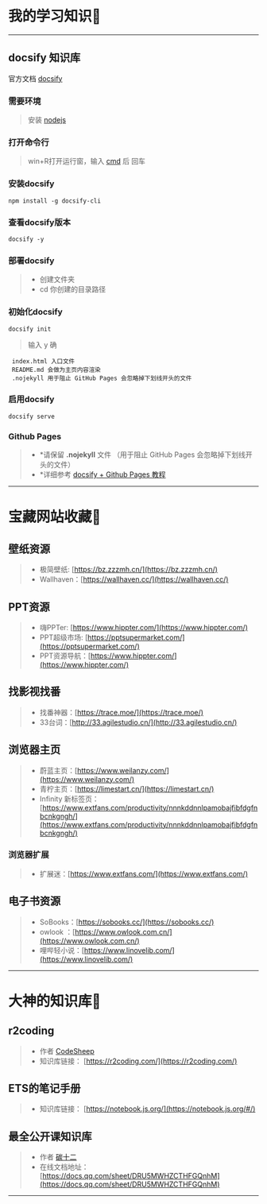 # 我的学习知识📘
---
## docsify 知识库
官方文档 [docsify](https://docsify.js.org/#/zh-cn/quickstart)
### 需要环境
> 安装 [nodejs](https://nodejs.org/en/)

### 打开命令行
> win+R打开运行窗，输入 [cmd](https://baike.baidu.com/item/%E5%91%BD%E4%BB%A4%E6%8F%90%E7%A4%BA%E7%AC%A6?fromtitle=CMD&fromid=1193011) 后 回车 

### 安装docsify
```
npm install -g docsify-cli
```
### 查看docsify版本
```
docsify -y
```
### 部署docsify
> - 创建文件夹 
> - cd 你创建的目录路径

### 初始化docsify
```
docsify init
```
> 输入 y 确
```
 index.html 入口文件
 README.md 会做为主页内容渲染
 .nojekyll 用于阻止 GitHub Pages 会忽略掉下划线开头的文件
```
### 启用docsify
```
docsify serve
```
### Github Pages
> - *请保留  **.nojekyll** 文件 （用于阻止 GitHub Pages 会忽略掉下划线开头的文件）
> - *详细参考 [docsify + Github Pages 教程](https://blog.csdn.net/m0_37965018/article/details/103841362)

---
# 宝藏网站收藏📜
## 壁纸资源
> - 极简壁纸: [https://bz.zzzmh.cn/](https://bz.zzzmh.cn/)
> - Wallhaven：[https://wallhaven.cc/](https://wallhaven.cc/)

## PPT资源
> - 嗨PPTer: [https://www.hippter.com/](https://www.hippter.com/)
> - PPT超级市场: [https://pptsupermarket.com/](https://pptsupermarket.com/)
> - PPT资源导航：[https://www.hippter.com/](https://www.hippter.com/)

## 找影视找番
> - 找番神器：[https://trace.moe/](https://trace.moe/)
> - 33台词：[http://33.agilestudio.cn/](http://33.agilestudio.cn/)

## 浏览器主页
> - 蔚蓝主页：[https://www.weilanzy.com/](https://www.weilanzy.com/)
> - 青柠主页：[https://limestart.cn/](https://limestart.cn/)
> - Infinity 新标签页：[https://www.extfans.com/productivity/nnnkddnnlpamobajfibfdgfnbcnkgngh/](https://www.extfans.com/productivity/nnnkddnnlpamobajfibfdgfnbcnkgngh/)
### 浏览器扩展
> - 扩展迷：[https://www.extfans.com/](https://www.extfans.com/)

## 电子书资源
> - SoBooks：[https://sobooks.cc/](https://sobooks.cc/)
> - owlook ：[https://www.owlook.com.cn/](https://www.owlook.com.cn/)
> - 哩哔轻小说：[https://www.linovelib.com/](https://www.linovelib.com/)
---

# 大神的知识库🚀
## r2coding

> - 作者 [CodeSheep](https://space.bilibili.com/384068749)
> - 知识库链接： [https://r2coding.com/](https://r2coding.com/)

## ETS的笔记手册
> - 知识库链接： [https://notebook.js.org/](https://notebook.js.org/#/)

## 最全公开课知识库
> - 作者 [碳十二](https://space.bilibili.com/774729)
> - 在线文档地址：[https://docs.qq.com/sheet/DRU5MWHZCTHFGQnhM](https://docs.qq.com/sheet/DRU5MWHZCTHFGQnhM)
---